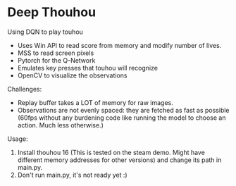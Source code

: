 # Deep Thouhou
Using DQN to play touhou

* Uses Win API to read score from memory and modify number of lives.
* MSS to read screen pixels
* Pytorch for the Q-Network
* Emulates key presses that touhou will recognize
* OpenCV to visualize the observations

Challenges:
* Replay buffer takes a LOT of memory for raw images.
* Observations are not evenly spaced: they are fetched as fast as possible (60fps without any burdening code like running the model to choose an action. Much less otherwise.)

Usage:
1) Install thouhou 16 (This is tested on the steam demo. Might have different memory addresses for other versions) and change its path in main.py.
2) Don't run main.py, it's not ready yet :)
